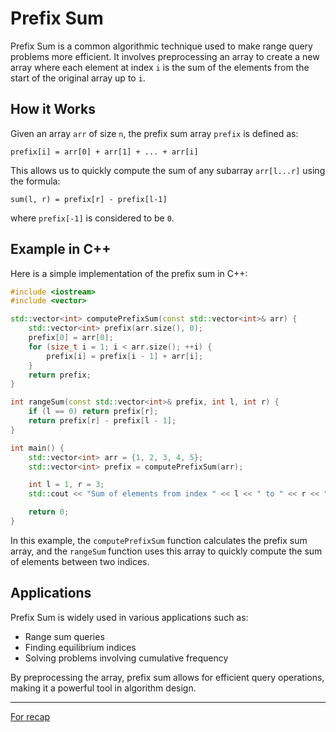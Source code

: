 # Prefix Sum

Prefix Sum is a common algorithmic technique used to make range query problems more efficient. It involves preprocessing an array to create a new array where each element at index `i` is the sum of the elements from the start of the original array up to `i`.

## How it Works

Given an array `arr` of size `n`, the prefix sum array `prefix` is defined as:

```
prefix[i] = arr[0] + arr[1] + ... + arr[i]
```

This allows us to quickly compute the sum of any subarray `arr[l...r]` using the formula:

```
sum(l, r) = prefix[r] - prefix[l-1]
```

where `prefix[-1]` is considered to be `0`.

## Example in C++

Here is a simple implementation of the prefix sum in C++:

```cpp
#include <iostream>
#include <vector>

std::vector<int> computePrefixSum(const std::vector<int>& arr) {
    std::vector<int> prefix(arr.size(), 0);
    prefix[0] = arr[0];
    for (size_t i = 1; i < arr.size(); ++i) {
        prefix[i] = prefix[i - 1] + arr[i];
    }
    return prefix;
}

int rangeSum(const std::vector<int>& prefix, int l, int r) {
    if (l == 0) return prefix[r];
    return prefix[r] - prefix[l - 1];
}

int main() {
    std::vector<int> arr = {1, 2, 3, 4, 5};
    std::vector<int> prefix = computePrefixSum(arr);

    int l = 1, r = 3;
    std::cout << "Sum of elements from index " << l << " to " << r << " is " << rangeSum(prefix, l, r) << std::endl;

    return 0;
}
```

In this example, the `computePrefixSum` function calculates the prefix sum array, and the `rangeSum` function uses this array to quickly compute the sum of elements between two indices.

## Applications

Prefix Sum is widely used in various applications such as:

- Range sum queries
- Finding equilibrium indices
- Solving problems involving cumulative frequency

By preprocessing the array, prefix sum allows for efficient query operations, making it a powerful tool in algorithm design.

---

[For recap](https://www.youtube.com/redirect?event=video_description&redir_token=QUFFLUhqbnRObkFOcHdUMnFoRFFVcjdZV016RGJyZzhXQXxBQ3Jtc0tuSjFTcTNiM1daN1dVYWhfUjdLSWVBbDZtelFDb2otdjdZSEJ2WEpJalFTcm84bUJHMEFma0hGX1I0M0NPdmJjVHkxandGbEhaNEthNExtMlRwLWY2REh1NngyU2lHUVBLdTFWaHk2V3Q0NkVrTG9TYw&q=https%3A%2F%2Fwww.canva.com%2Fdesign%2FDAGSKPs7xNc%2FEs_9X9NoZ0oQMreNCziPHA%2Fview%3Futm_content%3DDAGSKPs7xNc%26utm_campaign%3Ddesignshare%26utm_medium%3Dlink%26utm_source%3Deditor&v=i4A7HG4bGic)
